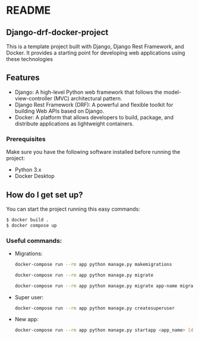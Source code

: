 # README

## Django-drf-docker-project

This is a template project built with Django, Django Rest Framework, and Docker. It provides a starting point for developing web applications using these technologies

## Features

- Django: A high-level Python web framework that follows the model-view-controller (MVC) architectural pattern.
- Django Rest Framework (DRF): A powerful and flexible toolkit for building Web APIs based on Django.
- Docker: A platform that allows developers to build, package, and distribute applications as lightweight containers.

### Prerequisites

Make sure you have the following software installed before running the project:

- Python 3.x
- Docker Desktop

## How do I get set up?

You can start the project running this easy commands:

```bash
$ docker build .
$ docker compose up
```

### Useful commands:

- Migrations:

  ```bash
  docker-compose run --rm app python manage.py makemigrations
  ```

  ```bash
  docker-compose run --rm app python manage.py migrate
  ```

  ```bash
  docker-compose run --rm app python manage.py migrate app-name migration-to-reverse
  ```

- Super user:

  ```bash
  docker-compose run --rm app python manage.py createsuperuser
  ```

- New app:

  ```bash
  docker-compose run --rm app python manage.py startapp <app_name> [destination]
  ```
